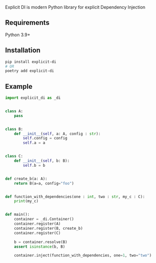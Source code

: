
Explicit DI is modern Python library for explicit Dependency Injection

## Requirements

Python 3.9+


## Installation

```bash
pip install explicit-di
# OR
poetry add explicit-di
```

## Example

```python
import explicit_di as _di


class A:
    pass


class B:
    def __init__(self, a: A, config : str):
        self.config = config
        self.a = a


class C:
    def __init__(self, b: B):
        self.b = b


def create_b(a: A):
    return B(a=a, config="foo")


def function_with_dependencies(one : int, two : str, my_c : C):
    print(my_c)


def main():
    container = _di.Container()
    container.register(A)
    container.register(B, create_b)
    container.register(C)

    b = container.resolve(B)
    assert isinstance(b, B)

    container.inject(function_with_dependencies, one=1, two="two")
```
